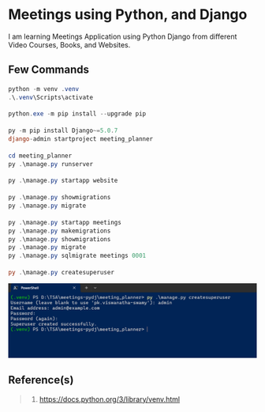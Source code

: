 # Meetings using Python, and Django

I am learning Meetings Application using Python Django from different Video Courses, Books, and Websites.

## Few Commands

```powershell
python -m venv .venv
.\.venv\Scripts\activate

python.exe -m pip install --upgrade pip

py -m pip install Django~=5.0.7
django-admin startproject meeting_planner

cd meeting_planner
py .\manage.py runserver

py .\manage.py startapp website

py .\manage.py showmigrations
py .\manage.py migrate

py .\manage.py startapp meetings
py .\manage.py makemigrations
py .\manage.py showmigrations
py .\manage.py migrate
py .\manage.py sqlmigrate meetings 0001

py .\manage.py createsuperuser
```

![Create Super User](documentation/images/CreateSuperUser.PNG)

## Reference(s)

> 1. <https://docs.python.org/3/library/venv.html>
